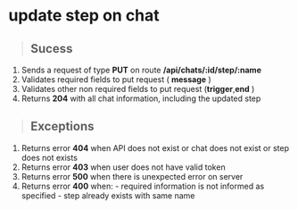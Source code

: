 # update step on chat

> ## Sucess

1.  Sends a request of type **PUT** on route **/api/chats/:id/step/:name**
2.  Validates required fields to put request ( **message** )
3.  Validates other non required fields to put request (**trigger**,**end** )
4.  Returns **204** with all chat information, including the updated step

> ## Exceptions

1.  Returns error **404** when API does not exist or chat does not exist or step does not exists
2.  Returns error **403** when user does not have valid token
3.  Returns error **500** when there is unexpected error on server
4.  Returns error **400** when:
        - required information is not informed as specified
        - step already exists with same name 


